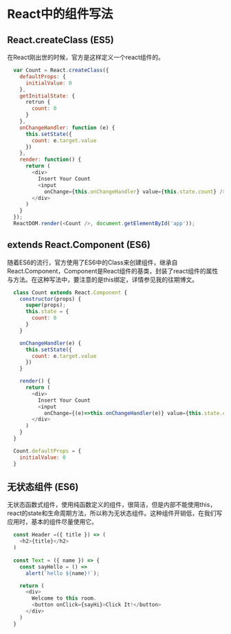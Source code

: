 # React中的组件写法  
## React.createClass  (ES5)  
在React刚出世的时候，官方是这样定义一个react组件的。  
```js
  var Count = React.createClass({
    defaultProps: {
      initialValue: 0
    },
    getInitialState: {
      retrun {
        count: 0
      }
    },
    onChangeHandler: function (e) {
      this.setState({
        count: e.target.value
      })
    },
    render: function() {
      return (
        <div>
          Insert Your Count
          <input
            onChange={this.onChangeHandler} value={this.state.count} />
        </div>
      )
    }
  });
  ReactDOM.render(<Count />, document.getElementById('app'));
```  
## extends React.Component (ES6)  
随着ES6的流行，官方使用了ES6中的Class来创建组件，继承自React.Component，Component是React组件的基类，封装了react组件的属性与方法。在这种写法中，要注意的是this绑定，详情参见我的往期博文。    
```js
  class Count extends React.Component {
    constructor(props) {
      super(props);
      this.state = {
        count: 0
      }
    }

    onChangeHandler(e) {
      this.setState({
        count: e.target.value
      })
    }

    render() {
      return (
        <div>
          Insert Your Count
          <input
            onChange={(e)=>this.onChangeHandler(e)} value={this.state.count} />
        </div>
      )
    }
  }

  Count.defaultProps = {
    initialValue: 0
  }
```  
## 无状态组件 (ES6)
无状态函数式组件，使用纯函数定义的组件，很简洁，但是内部不能使用this，react的state和生命周期方法，所以称为无状态组件。这种组件开销低，在我们写应用时，基本的组件尽量使用它。
```js
  const Header =({ title }) => (
    <h2>{title}</h2>
  )
  
  const Text = ({ name }) => {
    const sayHello = () =>
      alert(`hello ${name}!`);

    return (
      <div>
        Welcome to this room.
        <button onClick={sayHi}>Click It!</button>  
      </div>
    )
  }

```
